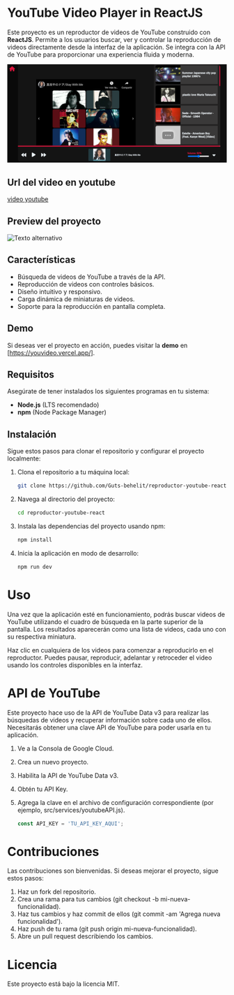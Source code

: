 
# YouTube Video Player in ReactJS

Este proyecto es un reproductor de videos de YouTube construido con **ReactJS**. Permite a los usuarios buscar, ver y controlar la reproducción de videos directamente desde la interfaz de la aplicación. Se integra con la API de YouTube para proporcionar una experiencia fluida y moderna.

![YouTube Player](./capture/foto-youtube.png)
## Url del video en youtube
[video youtube](https://youtu.be/eQlewUEDmng)
## Preview del proyecto

![Texto alternativo](./capture/screen-capture.gif)


## Características

- Búsqueda de videos de YouTube a través de la API.
- Reproducción de videos con controles básicos.
- Diseño intuitivo y responsivo.
- Carga dinámica de miniaturas de videos.
- Soporte para la reproducción en pantalla completa.

## Demo

Si deseas ver el proyecto en acción, puedes visitar la **demo** en [https://youvideo.vercel.app/].

## Requisitos

Asegúrate de tener instalados los siguientes programas en tu sistema:

- **Node.js** (LTS recomendado)
- **npm** (Node Package Manager)

## Instalación

Sigue estos pasos para clonar el repositorio y configurar el proyecto localmente:

1. Clona el repositorio a tu máquina local:

   ```bash
   git clone https://github.com/Guts-behelit/reproductor-youtube-react.git
2. Navega al directorio del proyecto:
   
   ```bash
   cd reproductor-youtube-react
3. Instala las dependencias del proyecto usando npm:

   ```bash
   npm install
4. Inicia la aplicación en modo de desarrollo:

   ```bash
   npm run dev   

# Uso

Una vez que la aplicación esté en funcionamiento, podrás buscar videos de YouTube utilizando el cuadro de búsqueda en la parte superior de la pantalla. Los resultados aparecerán como una lista de videos, cada uno con su respectiva miniatura.

Haz clic en cualquiera de los videos para comenzar a reproducirlo en el reproductor. Puedes pausar, reproducir, adelantar y retroceder el video usando los controles disponibles en la interfaz.

# API de YouTube

Este proyecto hace uso de la API de YouTube Data v3 para realizar las búsquedas de videos y recuperar información sobre cada uno de ellos. Necesitarás obtener una clave API de YouTube para poder usarla en tu aplicación.

1. Ve a la Consola de Google Cloud.
2. Crea un nuevo proyecto.
3. Habilita la API de YouTube Data v3.
4. Obtén tu API Key.
5. Agrega la clave en el archivo de configuración correspondiente (por ejemplo, src/services/youtubeAPI.js).

    ```javascript
    const API_KEY = 'TU_API_KEY_AQUI';

# Contribuciones

Las contribuciones son bienvenidas. Si deseas mejorar el proyecto, sigue estos pasos:

1. Haz un fork del repositorio.
2. Crea una rama para tus cambios (git checkout -b mi-nueva-funcionalidad).
3. Haz tus cambios y haz commit de ellos (git commit -am 'Agrega nueva funcionalidad').
4. Haz push de tu rama (git push origin mi-nueva-funcionalidad).
5. Abre un pull request describiendo los cambios.

# Licencia
Este proyecto está bajo la licencia MIT.
